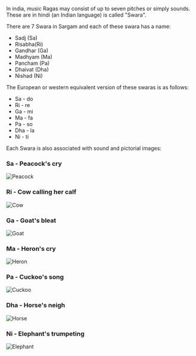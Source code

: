 In india, music Ragas may consist of up to seven pitches or simply sounds. These are in hindi (an Indian language) is called "Swara".

There are 7 Swara in Sargam and each of these swara has a name:
- Sadj (Sa)
- Risabha(Ri)
- Gandhar (Ga)
- Madhyam (Ma)
- Pancham (Pa)
- Dhaivat (Dha)
- Nishad (Ni)

The European or western equivalent version of these swaras is as follows:
- Sa - do
- Ri - re
- Ga - mi
- Ma - fa
- Pa - so
- Dha - la
- Ni - ti

Each Swara is also associated with sound and pictorial images:
### Sa - Peacock's cry
![Peacock](https://www.ragamelody.com/img/peacock.jpg)
### Ri - Cow calling her calf
![Cow](https://www.ragamelody.com/img/cow.png)
### Ga - Goat's bleat
![Goat](https://www.ragamelody.com/img/goat.jpg)
### Ma - Heron's cry
![Heron](https://www.ragamelody.com/img/heron.jpg)
### Pa - Cuckoo's song
![Cuckoo](https://www.ragamelody.com/img/cuckoo.jpg)
### Dha - Horse's neigh
![Horse](https://www.ragamelody.com/img/horse.jpg)
### Ni - Elephant's trumpeting
![Elephant](https://www.ragamelody.com/img/elephants.jpg)
